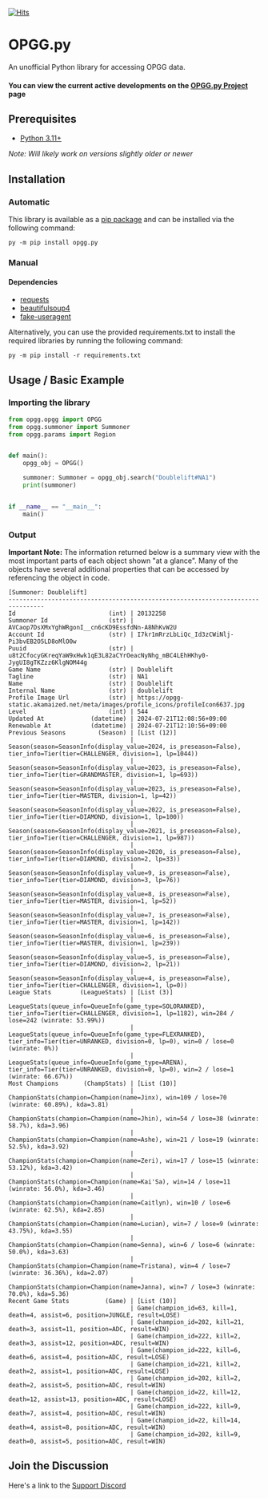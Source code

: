 [![Hits](https://hits.seeyoufarm.com/api/count/incr/badge.svg?url=https%3A%2F%2Fgithub.com%2FShoobyDoo%2FOPGG.py&count_bg=%2379C83D&title_bg=%23555555&icon=&icon_color=%23DDDDDD&title=visits&edge_flat=false)](https://hits.seeyoufarm.com)

# OPGG.py
An unofficial Python library for accessing OPGG data.
#### You can view the current active developments on the [OPGG.py Project](https://github.com/users/ShoobyDoo/projects/2) page

## Prerequisites

* [Python 3.11+](https://www.python.org/downloads/) 
    
*Note: Will likely work on versions slightly older or newer*

## Installation

### Automatic

This library is available as a [pip package](https://pypi.org/project/opgg.py/) and can be installed via the following command:
```
py -m pip install opgg.py
```

### Manual

#### Dependencies
* [requests](https://pypi.org/project/requests/)
* [beautifulsoup4](https://pypi.org/project/beautifulsoup4/)
* [fake-useragent](https://pypi.org/project/fake-useragent/)

Alternatively, you can use the provided requirements.txt to install the required libraries by running the following command: <br>
```
py -m pip install -r requirements.txt
```

## Usage / Basic Example

### Importing the library
```python
from opgg.opgg import OPGG
from opgg.summoner import Summoner
from opgg.params import Region


def main():    
    opgg_obj = OPGG()

    summoner: Summoner = opgg_obj.search("Doublelift#NA1")
    print(summoner)


if __name__ == "__main__":
    main()
```

### Output
**Important Note:** The information returned below is a summary view with the most important parts of each object shown "at a glance". 
Many of the objects have several additional properties that can be accessed by referencing the object in code.
```
[Summoner: Doublelift]
--------------------------------------------------------------------------------
Id                          (int) | 20132258
Summoner Id                 (str) | AVCaop7DsXMxYghWRgonI__cn6cKD9EssfdNn-A8NhKvW2U
Account Id                  (str) | I7kr1mRrzLbLiQc_Id3zCWiNlj-Pi3bvEB2O5LD8oMlO0w
Puuid                       (str) | u8t2CfocyGKreqYaW9xHwk1qE3L82aCYrOeacNyNhg_mBC4LEhHKhy0-JygUI8gTKZzz6KlgNOM44g
Game Name                   (str) | Doublelift
Tagline                     (str) | NA1
Name                        (str) | Doublelift
Internal Name               (str) | doublelift
Profile Image Url           (str) | https://opgg-static.akamaized.net/meta/images/profile_icons/profileIcon6637.jpg
Level                       (int) | 544
Updated At             (datetime) | 2024-07-21T12:08:56+09:00
Renewable At           (datetime) | 2024-07-21T12:10:56+09:00
Previous Seasons         (Season) | [List (12)]
                                  | Season(season=SeasonInfo(display_value=2024, is_preseason=False), tier_info=Tier(tier=CHALLENGER, division=1, lp=1044))
                                  | Season(season=SeasonInfo(display_value=2023, is_preseason=False), tier_info=Tier(tier=GRANDMASTER, division=1, lp=693))
                                  | Season(season=SeasonInfo(display_value=2023, is_preseason=False), tier_info=Tier(tier=MASTER, division=1, lp=42))
                                  | Season(season=SeasonInfo(display_value=2022, is_preseason=False), tier_info=Tier(tier=DIAMOND, division=1, lp=100))
                                  | Season(season=SeasonInfo(display_value=2021, is_preseason=False), tier_info=Tier(tier=CHALLENGER, division=1, lp=987))
                                  | Season(season=SeasonInfo(display_value=2020, is_preseason=False), tier_info=Tier(tier=DIAMOND, division=2, lp=33))
                                  | Season(season=SeasonInfo(display_value=9, is_preseason=False), tier_info=Tier(tier=DIAMOND, division=3, lp=76))
                                  | Season(season=SeasonInfo(display_value=8, is_preseason=False), tier_info=Tier(tier=MASTER, division=1, lp=52))
                                  | Season(season=SeasonInfo(display_value=7, is_preseason=False), tier_info=Tier(tier=MASTER, division=1, lp=142))
                                  | Season(season=SeasonInfo(display_value=6, is_preseason=False), tier_info=Tier(tier=MASTER, division=1, lp=239))
                                  | Season(season=SeasonInfo(display_value=5, is_preseason=False), tier_info=Tier(tier=DIAMOND, division=2, lp=21))
                                  | Season(season=SeasonInfo(display_value=4, is_preseason=False), tier_info=Tier(tier=CHALLENGER, division=1, lp=0))
League Stats        (LeagueStats) | [List (3)]
                                  | LeagueStats(queue_info=QueueInfo(game_type=SOLORANKED), tier_info=Tier(tier=CHALLENGER, division=1, lp=1182), win=284 / lose=242 (winrate: 53.99%))
                                  | LeagueStats(queue_info=QueueInfo(game_type=FLEXRANKED), tier_info=Tier(tier=UNRANKED, division=0, lp=0), win=0 / lose=0 (winrate: 0%))
                                  | LeagueStats(queue_info=QueueInfo(game_type=ARENA), tier_info=Tier(tier=UNRANKED, division=0, lp=0), win=2 / lose=1 (winrate: 66.67%))
Most Champions       (ChampStats) | [List (10)]
                                  | ChampionStats(champion=Champion(name=Jinx), win=109 / lose=70 (winrate: 60.89%), kda=3.81)
                                  | ChampionStats(champion=Champion(name=Jhin), win=54 / lose=38 (winrate: 58.7%), kda=3.96)
                                  | ChampionStats(champion=Champion(name=Ashe), win=21 / lose=19 (winrate: 52.5%), kda=3.92)
                                  | ChampionStats(champion=Champion(name=Zeri), win=17 / lose=15 (winrate: 53.12%), kda=3.42)
                                  | ChampionStats(champion=Champion(name=Kai'Sa), win=14 / lose=11 (winrate: 56.0%), kda=3.46)
                                  | ChampionStats(champion=Champion(name=Caitlyn), win=10 / lose=6 (winrate: 62.5%), kda=2.85)
                                  | ChampionStats(champion=Champion(name=Lucian), win=7 / lose=9 (winrate: 43.75%), kda=3.55)
                                  | ChampionStats(champion=Champion(name=Senna), win=6 / lose=6 (winrate: 50.0%), kda=3.63)
                                  | ChampionStats(champion=Champion(name=Tristana), win=4 / lose=7 (winrate: 36.36%), kda=2.07)
                                  | ChampionStats(champion=Champion(name=Janna), win=7 / lose=3 (winrate: 70.0%), kda=5.36)
Recent Game Stats          (Game) | [List (10)]
                                  | Game(champion_id=63, kill=1, death=4, assist=6, position=JUNGLE, result=LOSE)
                                  | Game(champion_id=202, kill=21, death=3, assist=11, position=ADC, result=WIN)
                                  | Game(champion_id=222, kill=2, death=3, assist=12, position=ADC, result=WIN)
                                  | Game(champion_id=222, kill=6, death=6, assist=4, position=ADC, result=LOSE)
                                  | Game(champion_id=221, kill=2, death=2, assist=1, position=ADC, result=LOSE)
                                  | Game(champion_id=202, kill=2, death=2, assist=5, position=ADC, result=WIN)
                                  | Game(champion_id=22, kill=12, death=12, assist=13, position=ADC, result=LOSE)
                                  | Game(champion_id=222, kill=9, death=7, assist=4, position=ADC, result=WIN)
                                  | Game(champion_id=22, kill=14, death=4, assist=8, position=ADC, result=WIN)
                                  | Game(champion_id=202, kill=9, death=0, assist=5, position=ADC, result=WIN)
```

## Join the Discussion
Here's a link to the [Support Discord](https://discord.gg/fzRK2Sb)
